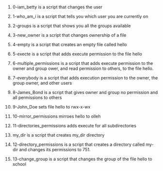 1. 0-iam_betty is a script that changes the user

2. 1-who_am_i is a script that tells you which user you are currently on

3. 2-groups is a script that shows you all the groups available

4. 3-new_owner is a script that changes ownership of a file

5. 4-empty is a script that creates an empty file called hello

6. 5-execte is a script that adds execute permission to the file hello 

7. 6-multiple_permissions is a script that adds execute permission to the owner and group ower, and read permission to others, to the file hello.

8. 7-everybody is a script that adds execution permission to the owner, the group owner, and other users

9. 8-James_Bond is a script that gives owner and group no permission and all permissions to others

10. 9-John_Doe sets file hello to rwx-x-wx

11. 10-mirror_permissions mirroes hello to olleh

12. 11-directories_permissions adds execute for all subdirectories


13. my_dir is a script that creates my_dir directory

14. 12-directory_permissions is a script that creates a directory called my-dir and changes its permissions to 751.


15. 13-change_group is a script that changes the group of the file hello to school

